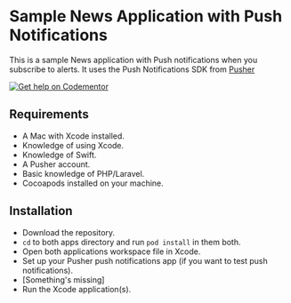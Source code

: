 # Sample News Application with Push Notifications
This is a sample News application with Push notifications when you subscribe to alerts. It uses the Push Notifications SDK from [Pusher](https://pusher.com)

[![Get help on Codementor](https://cdn.codementor.io/badges/get_help_github.svg)](https://www.codementor.io/neoighodaro?utm_source=github&utm_medium=button&utm_term=neoighodaro&utm_campaign=github)

## Requirements
- A Mac with Xcode installed.
- Knowledge of using Xcode.
- Knowledge of Swift.
- A Pusher account.
- Basic knowledge of PHP/Laravel.
- Cocoapods installed on your machine.

## Installation
* Download the repository.
* `cd` to both apps directory and run `pod install` in them both.
* Open both applications workspace file in Xcode.
* Set up your Pusher push notifications app (if you want to test push notifications).
* [Something's missing]
* Run the Xcode application(s).

